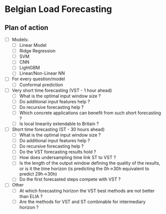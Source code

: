 # Belgian Load Forecasting

## Plan of action
- [ ] Models:
    - [ ] Linear Model
    - [ ] Ridge Regression
    - [ ] SVM
    - [ ] CNN
    - [ ] LightGBM
    - [ ] Linear/Non-Linear NN
- [ ] For every question/model
    - [ ] Conformal prediction

- [ ] Very short time forecasting (VST - 1 hour ahead)
    - [ ] What is the optimal input window size ?
    - [ ] Do additional input features help ?
    - [ ] Do recursive forecasting help ?
    - [ ] Which concrete applications can benefit from such short forecasting ?
    - [ ] Is local linearity extendable to Britain ?
- [ ] Short time forecasting (ST - 30 hours ahead)
    - [ ] What is the optimal input window size ?
    - [ ] Do additional input features help ?
    - [ ] Do recursive forecasting help ?
    - [ ] Do the VST forecasting results hold ?
    - [ ] How does undersampling time link ST to VST ?
    - [ ] Is the length of the output window defining the quality of the results, or is it the time horizon (is predicting the 0h->30h equivalent to predict 29h->30h)
    - [ ] Do the first forecasted steps compete with VST ?
- [ ] Other
    - [ ] At which forecasting horizon the VST best methods are not better than ELIA ?
    - [ ] Are the methods for VST and ST combinable for intermediary horizon ?